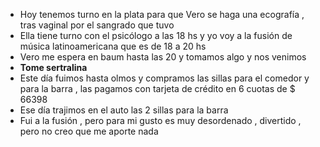 - Hoy tenemos turno en la plata para que Vero se haga una ecografía , tras vaginal por el sangrado que tuvo
- Ella tiene turno con el psicólogo a las 18 hs y yo voy a la fusión de música latinoamericana que es de 18 a 20 hs 
- Vero me espera en baum hasta las 20 y tomamos algo y nos venimos 
- **Tome sertralina**
- Este día fuimos hasta olmos y compramos las sillas para el comedor y para la barra , las pagamos con tarjeta de crédito en 6 cuotas de $ 66398
- Ese día trajimos en el auto las 2 sillas para la barra
- Fui a la fusión , pero para mi gusto es muy desordenado , divertido , pero no creo que me aporte nada 